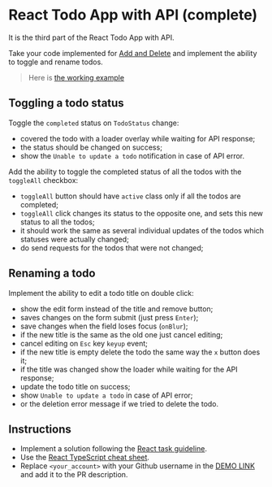 # React Todo App with API (complete)

It is the third part of the React Todo App with API.

Take your code implemented for [Add and Delete](https://github.com/mate-academy/react_todo-app-add-and-delete)
and implement the ability to toggle and rename todos.

> Here is [the working example](https://mate-academy.github.io/react_todo-app-with-api/)

## Toggling a todo status

Toggle the `completed` status on `TodoStatus` change:

- covered the todo with a loader overlay while waiting for API response;
- the status should be changed on success;
- show the `Unable to update a todo` notification in case of API error.

Add the ability to toggle the completed status of all the todos with the `toggleAll` checkbox:

- `toggleAll` button should have `active` class only if all the todos are completed;
- `toggleAll` click changes its status to the opposite one, and sets this new status to all the todos;
- it should work the same as several individual updates of the todos which statuses were actually changed;
- do send requests for the todos that were not changed;

## Renaming a todo

Implement the ability to edit a todo title on double click:

+ show the edit form instead of the title and remove button;
+ saves changes on the form submit (just press `Enter`);
+ save changes when the field loses focus (`onBlur`);
+ if the new title is the same as the old one just cancel editing;
+ cancel editing on `Esс` key `keyup` event;
+ if the new title is empty delete the todo the same way the `x` button does it;
+ if the title was changed show the loader while waiting for the API response;
+ update the todo title on success;
+ show `Unable to update a todo` in case of API error;
+ or the deletion error message if we tried to delete the todo.

## Instructions

- Implement a solution following the [React task guideline](https://github.com/mate-academy/react_task-guideline#react-tasks-guideline).
- Use the [React TypeScript cheat sheet](https://mate-academy.github.io/fe-program/js/extra/react-typescript).
- Replace `<your_account>` with your Github username in the [DEMO LINK](https://polinavafik.github.io/react_todo-app-with-api/) and add it to the PR description.
